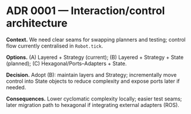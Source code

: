 # ADR 0001 — Interaction/control architecture
**Context.** We need clear seams for swapping planners and testing; control flow currently centralised in `Robot.tick`.

**Options.** (A) Layered + Strategy (current); (B) Layered + Strategy + State (planned); (C) Hexagonal/Ports–Adapters + State.

**Decision.** Adopt (B): maintain layers and Strategy; incrementally move control into State objects to reduce complexity and expose ports later if needed.

**Consequences.** Lower cyclomatic complexity locally; easier test seams; later migration path to hexagonal if integrating external adapters (ROS).